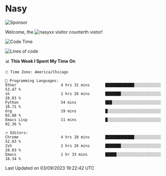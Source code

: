 # Nasy

<!--
<p align="center">
<img height="200" src="https://github-readme-stats.vercel.app/api?username=nasyxx&count_private=true&show_icons=true&theme=dracula&include_all_commits=true"/>
<img height="200" src="https://github-readme-stats.vercel.app/api/top-langs/?username=nasyxx&theme=dracula&hide=html,jupyter+notebook&count_private=true&show_icons=true"/>
</p>

  
----------------
-->

![Sponsor](https://img.shields.io/static/v1.svg?label=Sponsor&message=%E2%9D%A4&logo=GitHub&style=flat&color=pink)
 
Welcome, the ![nasyxx visitor counter](https://count.getloli.com/get/@nasyxx?theme=rule34)th vistor!
 
<!--START_SECTION:waka-->
![Code Time](http://img.shields.io/badge/Code%20Time-3%2C673%20hrs%207%20mins-blue)

![Lines of code](https://img.shields.io/badge/From%20Hello%20World%20I%27ve%20Written-6.3%20million%20lines%20of%20code-blue)

📊 **This Week I Spent My Time On** 

```text
🕑︎ Time Zone: America/Chicago

💬 Programming Languages: 
Other                    4 hrs 31 mins       █████████████░░░░░░░░░░░░   53.47 % 
sh                       2 hrs 26 mins       ███████░░░░░░░░░░░░░░░░░░   28.83 % 
Python                   54 mins             ███░░░░░░░░░░░░░░░░░░░░░░   10.71 % 
Org                      19 mins             █░░░░░░░░░░░░░░░░░░░░░░░░   03.88 % 
Emacs Lisp               11 mins             █░░░░░░░░░░░░░░░░░░░░░░░░   02.36 % 

🔥 Editors: 
Chrome                   4 hrs 28 mins       █████████████░░░░░░░░░░░░   52.83 % 
Zsh                      2 hrs 26 mins       ███████░░░░░░░░░░░░░░░░░░   28.83 % 
Emacs                    1 hr 33 mins        █████░░░░░░░░░░░░░░░░░░░░   18.34 % 
```


 Last Updated on 03/09/2023 19:22:42 UTC
<!--END_SECTION:waka-->

<!-- ![visitors](https://visitor-badge.laobi.icu/badge?page_id=nasyxx.nasyxx) -->
